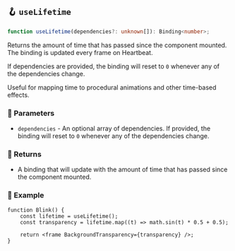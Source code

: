 ## 🪝 `useLifetime`

```ts
function useLifetime(dependencies?: unknown[]): Binding<number>;
```

Returns the amount of time that has passed since the component mounted. The binding is updated every frame on Heartbeat.

If dependencies are provided, the binding will reset to `0` whenever any of the dependencies change.

Useful for mapping time to procedural animations and other time-based effects.

### 📕 Parameters

-   `dependencies` - An optional array of dependencies. If provided, the binding will reset to `0` whenever any of the dependencies change.

### 📗 Returns

-   A binding that will update with the amount of time that has passed since the component mounted.

### 📘 Example

```tsx
function Blink() {
	const lifetime = useLifetime();
	const transparency = lifetime.map((t) => math.sin(t) * 0.5 + 0.5);

	return <frame BackgroundTransparency={transparency} />;
}
```
